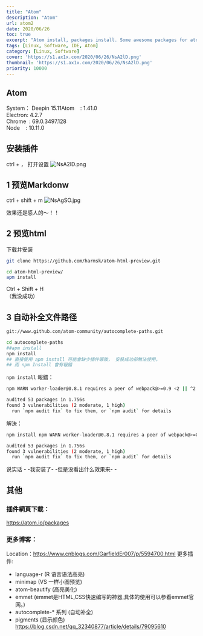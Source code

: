 ```yaml
---
title: "Atom"
description: "Atom"
url: atom2
date: 2020/06/26
toc: true
excerpt: "Atom install, packages install. Some awesome packages for atom"
tags: [Linux, Software, IDE, Atom]
category: [Linux, Software]
cover: 'https://s1.ax1x.com/2020/06/26/NsA2lD.png'
thumbnail: 'https://s1.ax1x.com/2020/06/26/NsA2lD.png'
priority: 10000
---
```


## Atom

System： Deepin 15.11Atom    : 1.41.0<br />Electron: 4.2.7<br />Chrome  : 69.0.3497.128<br />Node    : 10.11.0

<a name="4LN4y"></a>
## 安装插件

ctrl + ， 打开设置
![NsA2lD.png](https://s1.ax1x.com/2020/06/26/NsA2lD.png)

<a name="rJPAR"></a>
## 1 预览Markdonw


ctrl + shift + m
![NsAgSO.jpg](https://s1.ax1x.com/2020/06/26/NsAgSO.jpg)


效果还是感人的～！！

<a name="jzoHj"></a>
## 2 预览html

下载并安装
```bash
git clone https://github.com/harmsk/atom-html-preview.git

cd atom-html-preview/
apm install
```


Ctrl + Shift + H<br />（我没成功）

<a name="GjTh6"></a>
## 3 自动补全文件路径

```bash
git://www.github.com/atom-community/autocomplete-paths.git

cd autocomplete-paths
##apm install
npm install
## 直接使用 apm install 可能會缺少插件導致， 安裝成功卻無法使用，
## 而 npm Install 會有報錯
```

`npm install` 報錯：
```bash
npm WARN worker-loader@0.8.1 requires a peer of webpack@>=0.9 <2 || ^2.1.0-beta || ^2.2.0 but none is installed. You must install peer dependencies yourself.

audited 53 packages in 1.756s
found 3 vulnerabilities (2 moderate, 1 high)
  run `npm audit fix` to fix them, or `npm audit` for details
```
解決：
```bash
npm install npm WARN worker-loader@0.8.1 requires a peer of webpack@>=0.9 <2 || ^2.1.0-beta || ^2.2.0 but none is installed. You must install peer dependencies yourself.

audited 53 packages in 1.756s
found 3 vulnerabilities (2 moderate, 1 high)
  run `npm audit fix` to fix them, or `npm audit` for details

```
说实话 - -我安装了- -但是没看出什么效果来- -

<a name="ePp9Z"></a>
## 其他
### 插件網頁下載：
https://atom.io/packages
### 更多博客：
Location：https://www.cnblogs.com/GarfieldEr007/p/5594700.html
更多插件:
- language-r (R 语言语法高亮)
- minimap (VS 一样小图预览)
- atom-beautify (高亮美化)
- emmet (emmet是HTML,CSS快速编写的神器,具体的使用可以参看emmet官网。)
- autocomplete-* 系列 (自动补全)
- pigments (显示颜色)
https://blog.csdn.net/qq_32340877/article/details/79095610
